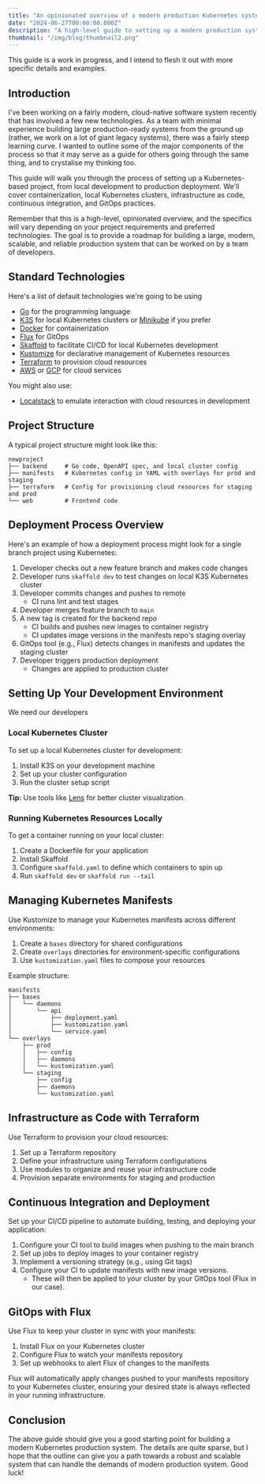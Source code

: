 ```yaml
---
title: "An opinionated overview of a modern production Kubernetes system in 2024"
date: "2024-06-27T00:00:00.000Z"
description: "A high-level guide to setting up a modern production system with Kubernetes, Terraform, and GitOps practices."
thumbnail: "/img/blog/thumbnail2.png"
---
```


This guide is a work in progress, and I intend to flesh it out with more specific details and examples.

## Introduction

I've been working on a fairly modern, cloud-native software system recently that has involved a few new technologies. As a team with minimal experience building large production-ready systems from the ground up (rather, we work on a lot of giant legacy systems), there was a fairly steep learning curve. I wanted to outline some of the major components of the process so that it may serve as a guide for others going through the same thing, and to crystalise my thinking too.

This guide will walk you through the process of setting up a Kubernetes-based project, from local development to production deployment. We'll cover containerization, local Kubernetes clusters, infrastructure as code, continuous integration, and GitOps practices.

Remember that this is a high-level, opinionated overview, and the specifics will vary depending on your project requirements and preferred technologies. The goal is to provide a roadmap for building a large, modern, scalable, and reliable production system that can be worked on by a team of developers.

## Standard Technologies

Here's a list of default technologies we're going to be using

- [Go](https://go.dev/) for the programming language
- [K3S](https://k3s.io/) for local Kubernetes clusters or [Minikube](https://minikube.sigs.k8s.io/) if you prefer
- [Docker](https://www.docker.com/) for containerization
- [Flux](https://fluxcd.io/) for GitOps
- [Skaffold](https://skaffold.dev/) to facilitate CI/CD for local Kubernetes development
- [Kustomize](https://kubernetes.io/docs/tasks/manage-kubernetes-objects/kustomization/) for declarative management of Kubernetes resources
- [Terraform](https://www.terraform.io/) to provision cloud resources
- [AWS](https://aws.amazon.com/) or [GCP](https://cloud.google.com/) for cloud services

You might also use:

- [Localstack](https://www.localstack.cloud/) to emulate interaction with cloud resources in development

## Project Structure

A typical project structure might look like this:

```
newproject
├── backend     # Go code, OpenAPI spec, and local cluster config
├── manifests   # Kubernetes config in YAML with overlays for prod and staging
├── terraform   # Config for provisioning cloud resources for staging and prod
└── web         # Frontend code
```

## Deployment Process Overview

Here's an example of how a deployment process might look for a single branch project using Kubernetes:

1. Developer checks out a new feature branch and makes code changes
2. Developer runs `skaffold dev` to test changes on local K3S Kubernetes cluster
3. Developer commits changes and pushes to remote
   - CI runs lint and test stages
4. Developer merges feature branch to `main`
5. A new tag is created for the backend repo
   - CI builds and pushes new images to container registry
   - CI updates image versions in the manifests repo's staging overlay
6. GitOps tool (e.g., Flux) detects changes in manifests and updates the staging cluster
7. Developer triggers production deployment
   - Changes are applied to production cluster

## Setting Up Your Development Environment

We need our developers

### Local Kubernetes Cluster

To set up a local Kubernetes cluster for development:

1. Install K3S on your development machine
2. Set up your cluster configuration
3. Run the cluster setup script

**Tip:** Use tools like [Lens](https://k8slens.dev/) for better cluster visualization.

### Running Kubernetes Resources Locally

To get a container running on your local cluster:

1. Create a Dockerfile for your application
2. Install Skaffold
3. Configure `skaffold.yaml` to define which containers to spin up
4. Run `skaffold dev` or `skaffold run --tail`

## Managing Kubernetes Manifests

Use Kustomize to manage your Kubernetes manifests across different environments:

1. Create a `bases` directory for shared configurations
2. Create `overlays` directories for environment-specific configurations
3. Use `kustomization.yaml` files to compose your resources

Example structure:

```
manifests
├── bases
│   └── daemons
│       └── api
│           ├── deployment.yaml
│           ├── kustomization.yaml
│           └── service.yaml
└── overlays
    ├── prod
    │   ├── config
    │   ├── daemons
    │   └── kustomization.yaml
    └── staging
        ├── config
        ├── daemons
        └── kustomization.yaml
```

## Infrastructure as Code with Terraform

Use Terraform to provision your cloud resources:

1. Set up a Terraform repository
2. Define your infrastructure using Terraform configurations
3. Use modules to organize and reuse your infrastructure code
4. Provision separate environments for staging and production

## Continuous Integration and Deployment

Set up your CI/CD pipeline to automate building, testing, and deploying your application:

1. Configure your CI tool to build images when pushing to the main branch
2. Set up jobs to deploy images to your container registry
3. Implement a versioning strategy (e.g., using Git tags)
4. Configure your CI to update manifests with new image versions.
   - These will then be applied to your cluster by your GitOps tool (Flux in our case).

## GitOps with Flux

Use Flux to keep your cluster in sync with your manifests:

1. Install Flux on your Kubernetes cluster
2. Configure Flux to watch your manifests repository
3. Set up webhooks to alert Flux of changes to the manifests

Flux will automatically apply changes pushed to your manifests repository to your Kubernetes cluster, ensuring your desired state is always reflected in your running infrastructure.

## Conclusion

The above guide should give you a good starting point for building a modern Kubernetes production system. The details are quite sparse, but I hope that the outline can give you a path towards a robust and scalable system that can handle the demands of modern production system. Good luck!
